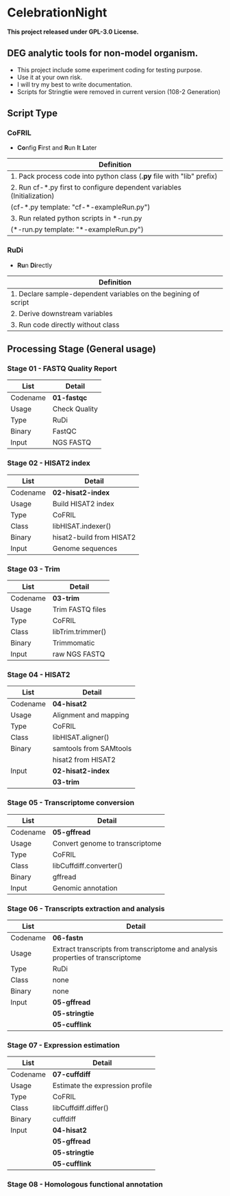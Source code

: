 # CelebrationNight
**This project released under GPL-3.0 License.**
## DEG analytic tools for non-model organism.

- This project include some experiment coding for testing purpose.
- Use it at your own risk.
- I will try my best to write documentation.
- Scripts for Stringtie were removed in current version (108-2 Generation)

## Script Type
### CoFRIL

- **Co**nfig **F**irst and **R**un **I**t **L**ater

|   **Definition**   |
| ---- |
| 1. Pack process code into python class (**.py** file with "lib" prefix) |
| 2. Run cf-\*.py first to configure dependent variables (Initialization) |
| (cf-\*.py template: "cf-\*-exampleRun.py") |
| 3. Run related python scripts in \*-run.py |
| (\*-run.py template: "\*-exampleRun.py") |

### RuDi

- **Ru**n **Di**rectly

|   **Definition**                   |
| ----                               |
| 1. Declare sample-dependent variables on the begining of script |
| 2. Derive downstream variables     |
| 3. Run code directly without class |

## Processing Stage (General usage)

### Stage 01 - FASTQ Quality Report
| List     | Detail        |
| ----     | ----          |
| Codename | **01-fastqc** |
| Usage    | Check Quality |
| Type     | RuDi          |
| Binary   | FastQC        |
| Input    | NGS FASTQ     |

### Stage 02 - HISAT2 index
| List     | Detail                   |
| ----     | ----                     |
| Codename | **02-hisat2-index**      |
| Usage    | Build HISAT2 index       |
| Type     | CoFRIL                   |
| Class    | libHISAT.indexer()       |
| Binary   | hisat2-build from HISAT2 |
| Input    | Genome sequences         |

### Stage 03 - Trim
| List     | Detail            |
| ----     | ----              |
| Codename | **03-trim**       |
| Usage    | Trim FASTQ files  |
| Type     | CoFRIL            |
| Class    | libTrim.trimmer() |
| Binary   | Trimmomatic       |
| Input    | raw NGS FASTQ     |

### Stage 04 - HISAT2
| List     | Detail                 |
| ----     | ----                   |
| Codename | **04-hisat2**          |
| Usage    | Alignment and mapping  |
| Type     | CoFRIL                 |
| Class    | libHISAT.aligner()     |
| Binary   | samtools from SAMtools |
|          | hisat2 from HISAT2     |
| Input    | **02-hisat2-index**    |
|          | **03-trim**            |

### Stage 05 - Transcriptome conversion
| List     | Detail                          |
| ----     | ----                            |
| Codename | **05-gffread**                  |
| Usage    | Convert genome to transcriptome |
| Type     | CoFRIL                          |
| Class    | libCuffdiff.converter()         |
| Binary   | gffread                         |
| Input    | Genomic annotation              |

### Stage 06 - Transcripts extraction and analysis
| List     | Detail           |
| ----     | ----             |
| Codename | **06-fastn**     |
| Usage    | Extract transcripts from transcriptome and analysis properties of transcriptome |
| Type     | RuDi             |
| Class    | none             |
| Binary   | none             |
| Input    | **05-gffread**   |
|          | **05-stringtie** |
|          | **05-cufflink**  |

### Stage 07 - Expression estimation
| List     | Detail                          |
| ----     | ----                            |
| Codename | **07-cuffdiff**                 |
| Usage    | Estimate the expression profile |
| Type     | CoFRIL                          |
| Class    | libCuffdiff.differ()            |
| Binary   | cuffdiff                        |
| Input    | **04-hisat2**                   |
|          | **05-gffread**                  |
|          | **05-stringtie**                |
|          | **05-cufflink**                 |

### Stage 08 - Homologous functional annotation
